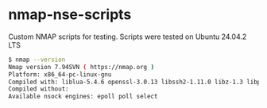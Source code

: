 # nmap-nse-scripts
Custom NMAP scripts for testing.
Scripts were tested on Ubuntu 24.04.2 LTS
```bash
$ nmap --version 
Nmap version 7.94SVN ( https://nmap.org )
Platform: x86_64-pc-linux-gnu
Compiled with: liblua-5.4.6 openssl-3.0.13 libssh2-1.11.0 libz-1.3 libpcre2-10.42 libpcap-1.10.4 nmap-libdnet-1.12 ipv6
Compiled without:
Available nsock engines: epoll poll select
```
